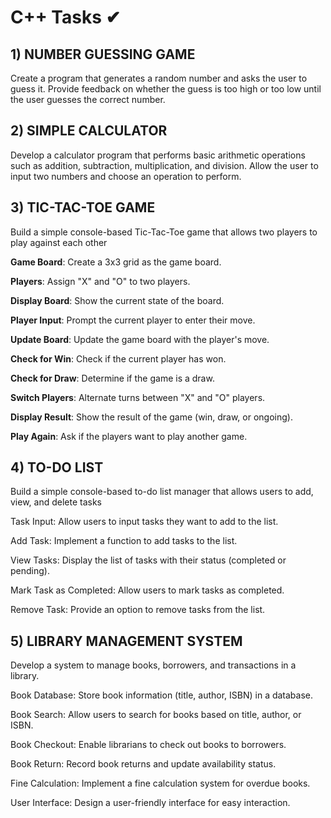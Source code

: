 # C++ Tasks ✔


## 1) NUMBER GUESSING GAME 
Create a program that generates a random number and asks the
user to guess it. Provide feedback on whether the guess is too
high or too low until the user guesses the correct number.


## 2) SIMPLE CALCULATOR 
Develop a calculator program that performs basic arithmetic
operations such as addition, subtraction, multiplication, and
division. Allow the user to input two numbers and choose an
operation to perform.


## 3) TIC-TAC-TOE GAME 
 Build a simple console-based Tic-Tac-Toe game that
 allows two players to play against each other
 
 **Game Board**: Create a 3x3 grid as the game board.

 **Players**: Assign "X" and "O" to two players.

 **Display Board**: Show the current state of the board.

 **Player Input**: Prompt the current player to enter their move.

 **Update Board**: Update the game board with the player's move.

 **Check for Win**: Check if the current player has won.

 **Check for Draw**: Determine if the game is a draw.

 **Switch Players**: Alternate turns between "X" and "O" players.

 **Display Result**: Show the result of the game (win, draw, or ongoing).

 **Play Again**: Ask if the players want to play another game.
## 4) TO-DO LIST
 Build a simple console-based to-do list
 manager that allows users to add, view, and
 delete tasks
 
 Task Input: Allow users to input tasks they want to add to the list.
 
 Add Task: Implement a function to add tasks to the list.
 
 View Tasks: Display the list of tasks with their status (completed or pending).
 
 Mark Task as Completed: Allow users to mark tasks as completed.
 
 Remove Task: Provide an option to remove tasks from the list.

## 5) LIBRARY MANAGEMENT SYSTEM
 Develop a system to manage books, borrowers, and
 transactions in a library.
 
 Book Database: Store book information (title, author, ISBN) in a database.
 
 Book Search: Allow users to search for books based on title, author, or ISBN.

 Book Checkout: Enable librarians to check out books to borrowers.
 
 Book Return: Record book returns and update availability status.
 
 Fine Calculation: Implement a fine calculation system for overdue books.
 
 User Interface: Design a user-friendly interface for easy interaction.

